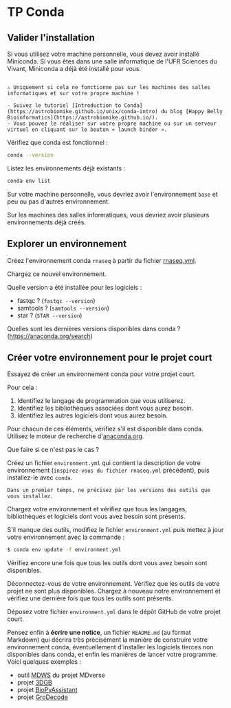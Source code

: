 # TP Conda

## Valider l'installation

Si vous utilisez votre machine personnelle, vous devez avoir installé Miniconda.
Si vous êtes dans une salle informatique de l'UFR Sciences du Vivant, Miniconda a déjà été installé pour vous.

```{tip}

⚠️ Uniquement si cela ne fonctionne pas sur les machines des salles informatiques et sur votre propre machine !

- Suivez le tutoriel [Introduction to Conda](https://astrobiomike.github.io/unix/conda-intro) du blog [Happy Belly Bioinformatics](https://astrobiomike.github.io/).
- Vous pouvez le réaliser sur votre propre machine ou sur un serveur virtuel en cliquant sur le bouton « launch binder ».

```

Vérifiez que conda est fonctionnel :

```bash
conda --version
```

Listez les environnements déjà existants :

```bash
conda env list
```

Sur votre machine personnelle, vous devriez avoir l'environnement `base` et peu ou pas d'autres environnement.

Sur les machines des salles informatiques, vous devriez avoir plusieurs environnements déjà créés.


## Explorer un environnement 

Créez l'environnement conda `rnaseq` à partir du fichier [rnaseq.yml](https://raw.githubusercontent.com/pierrepo/env-logiciel-bioinfo/main/cours/rnaseq.yml).

Chargez ce nouvel environnement.

Quelle version a été installée pour les logiciels :

- fastqc ? (`fastqc --version`)
- samtools ? (`samtools --version`)
- star ? (`STAR --version`)

Quelles sont les dernières versions disponibles dans conda ? (<https://anaconda.org/search>)


## Créer votre environnement pour le projet court

Essayez de créer un environnement conda pour votre projet court.

Pour cela :

1. Identifiez le langage de programmation que vous utiliserez.
2. Identifiez les bibliothèques associées dont vous aurez besoin.
3. Identifiez les autres logiciels dont vous aurez besoin.

Pour chacun de ces éléments, vérifiez s'il est disponible dans conda. Utilisez le moteur de recherche d'[anaconda.org](https://anaconda.org/search).

Que faire si ce n'est pas le cas ?

Créez un fichier `environment.yml` qui contient la description de votre environnement (`inspirez-vous du fichier rnaseq.yml` précédent), puis installez-le avec `conda`.

```{tip}
Dans un premier temps, ne précisez par les versions des outils que vous installez.
```

Chargez votre environnement et vérifiez que tous les langages, bibliothèques et logiciels dont vous avez besoin sont présents.

S'il manque des outils, modifiez le fichier `environment.yml` puis mettez à jour votre environnement avec la commande :

```bash
$ conda env update -f environment.yml
```

Vérifiez encore une fois que tous les outils dont vous avez besoin sont disponibles.

Déconnectez-vous de votre environnement. Vérifiez que les outils de votre projet ne sont plus disponibles. Chargez à nouveau notre environnement et vérifiez une dernière fois que tous les outils sont présents.

Déposez votre fichier `environment.yml` dans le dépôt GitHub de votre projet court.

Pensez enfin à **écrire une notice**, un fichier `README.md` (au format Markdown) qui décrira très précisément la manière de construire votre environnement conda, éventuellement d'installer les logiciels tierces non disponibles dans conda, et enfin les manières de lancer votre programme. Voici quelques exemples :

- outil [MDWS](https://github.com/MDverse/mdws/) du projet MDverse
- projet [3DGB](https://github.com/data-fun/3d-genome-builder)
- projet [BioPyAssistant](https://github.com/pierrepo/biopyassistant)
- projet [GroDecode](https://github.com/pierrepo/grodecoder)

